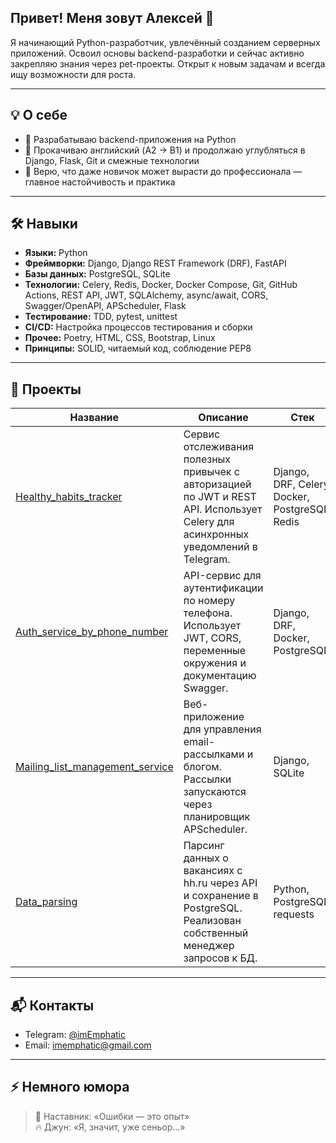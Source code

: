 ## Привет! Меня зовут Алексей 👋

Я начинающий Python-разработчик, увлечённый созданием серверных приложений. Освоил основы backend-разработки и сейчас активно закрепляю знания через pet-проекты. Открыт к новым задачам и всегда ищу возможности для роста.

---

## 💡 О себе

- 🔧 Разрабатываю backend-приложения на Python  
- 🌱 Прокачиваю английский (A2 → B1) и продолжаю углубляться в Django, Flask, Git и смежные технологии  
- 🧠 Верю, что даже новичок может вырасти до профессионала — главное настойчивость и практика  

---

## 🛠 Навыки

- **Языки:** Python  
- **Фреймворки:** Django, Django REST Framework (DRF), FastAPI  
- **Базы данных:** PostgreSQL, SQLite  
- **Технологии:** Celery, Redis, Docker, Docker Compose, Git, GitHub Actions, REST API, JWT, SQLAlchemy, async/await, CORS, Swagger/OpenAPI, APScheduler, Flask  
- **Тестирование:** TDD, pytest, unittest  
- **CI/CD:** Настройка процессов тестирования и сборки  
- **Прочее:** Poetry, HTML, CSS, Bootstrap, Linux  
- **Принципы:** SOLID, читаемый код, соблюдение PEP8

---

## 📂 Проекты

| Название | Описание | Стек |
|---------|----------|------|
| [Healthy_habits_tracker](https://github.com/imEmphatic/Healthy_habits_tracker) | Сервис отслеживания полезных привычек с авторизацией по JWT и REST API. Использует Celery для асинхронных уведомлений в Telegram. | Django, DRF, Celery, Docker, PostgreSQL, Redis |
| [Auth_service_by_phone_number](https://github.com/imEmphatic/Auth_service_by_phone_number) | API-сервис для аутентификации по номеру телефона. Использует JWT, CORS, переменные окружения и документацию Swagger. | Django, DRF, Docker, PostgreSQL |
| [Mailing_list_management_service](https://github.com/imEmphatic/Mailing_list_management_service) | Веб-приложение для управления email-рассылками и блогом. Рассылки запускаются через планировщик APScheduler. | Django, SQLite |
| [Data_parsing](https://github.com/imEmphatic/Data_parsing) | Парсинг данных о вакансиях с hh.ru через API и сохранение в PostgreSQL. Реализован собственный менеджер запросов к БД. | Python, PostgreSQL, requests |

---

## 📬 Контакты

- Telegram: [@imEmphatic](https://t.me/imEmphatic)  
- Email: imemphatic@gmail.com  

---

## ⚡ Немного юмора

> 🧘 Наставник: «Ошибки — это опыт»  
> 🔥 Джун: «Я, значит, уже сеньор…»
